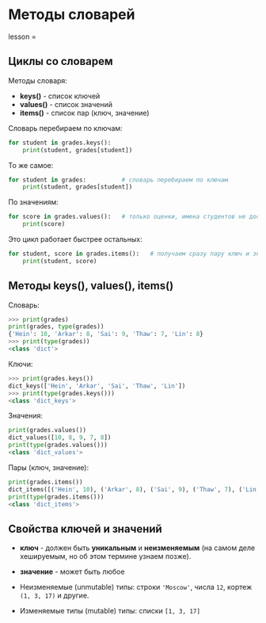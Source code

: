 # Методы словарей

lesson = 

## Циклы со словарем

Методы словаря:

* **keys()** - список ключей
* **values()** - список значений
* **items()** - список пар (ключ, значение)

Словарь перебираем по ключам:
```python
for student in grades.keys():
    print(student, grades[student])
```
То же самое:
```python
for student in grades:          # словарь перебираем по ключам
    print(student, grades[student])
```
По значениям:
```python
for score in grades.values():   # только оценки, имена студентов не доступны
    print(score)
```
Это цикл работает быстрее остальных:
```python
for student, score in grades.items():   # получаем сразу пару ключ и значение
    print(student, score)
```

## Методы keys(), values(), items()

Словарь:
```python
>>> print(grades)
print(grades, type(grades))
{'Hein': 10, 'Arkar': 8, 'Sai': 9, 'Thaw': 7, 'Lin': 8}
>>> print(type(grades))
<class 'dict'>
```
Ключи:
```python
>>> print(grades.keys())
dict_keys(['Hein', 'Arkar', 'Sai', 'Thaw', 'Lin'])
>>> print(type(grades.keys()))
<class 'dict_keys'>
```
Значения:
```python
print(grades.values())
dict_values([10, 8, 9, 7, 8])
print(type(grades.values()))
<class 'dict_values'>
```
Пары (ключ, значение):
```python
print(grades.items())
dict_items([('Hein', 10), ('Arkar', 8), ('Sai', 9), ('Thaw', 7), ('Lin', 8)])
print(type(grades.items()))
<class 'dict_items'>
```

## Свойства ключей и значений

* **ключ** - должен быть **уникальным** и **неизменяемым** (на самом деле хешируемым, но об этом термине узнаем позже).
* **значение** - может быть любое

* Неизменяемые (unmutable) типы: строки `'Moscow'`, числа `12`, кортеж `(1, 3, 17)` и другие.
* Изменяемые типы (mutable) типы: списки `[1, 3, 17]`
